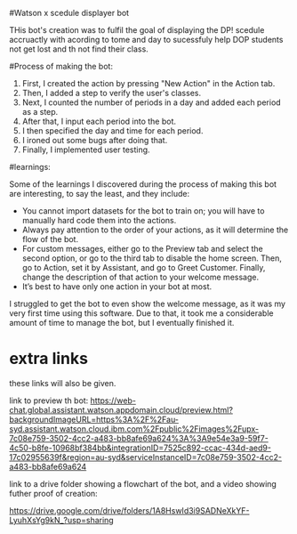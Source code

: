 #Watson x scedule displayer bot 

THis bot's creation was to fulfil the goal of displaying the DP! scedule accruactly with acording to tome and day to sucessfuly help DOP students not get lost and th not find their class. 



#Process of making the bot:

1. First, I created the action by pressing "New Action" in the Action tab.
2. Then, I added a step to verify the user's classes.
3. Next, I counted the number of periods in a day and added each period as a step.
4. After that, I input each period into the bot.
5. I then specified the day and time for each period.
6. I ironed out some bugs after doing that.
7. Finally, I implemented user testing.


#learnings:


Some of the learnings I discovered during the process of making this bot are interesting, to say the least, and they include:

* You cannot import datasets for the bot to train on; you will have to manually hard code them into the actions.
* Always pay attention to the order of your actions, as it will determine the flow of the bot.
* For custom messages, either go to the Preview tab and select the second option, or go to the third tab to disable the home screen. Then, go to Action, set   it by Assistant, and go to Greet Customer. Finally, change the description of that action to your welcome message.
* It’s best to have only one action in your bot at most.

I struggled to get the bot to even show the welcome message, as it was my very first time using this software. Due to that, it took me a considerable amount of time to manage the bot, but I eventually finished it.

# extra links 


these links will also be given. 


link to preview th bot: https://web-chat.global.assistant.watson.appdomain.cloud/preview.html?backgroundImageURL=https%3A%2F%2Fau-syd.assistant.watson.cloud.ibm.com%2Fpublic%2Fimages%2Fupx-7c08e759-3502-4cc2-a483-bb8afe69a624%3A%3A9e54e3a9-59f7-4c50-b8fe-10968bf384bb&integrationID=7525c892-ccac-434d-aed9-17c02955639f&region=au-syd&serviceInstanceID=7c08e759-3502-4cc2-a483-bb8afe69a624

link to a drive folder showing a flowchart of the bot, and a video showing futher proof of creation:

https://drive.google.com/drive/folders/1A8HswId3i9SADNeXkYF-LyuhXsYg9kN_?usp=sharing
